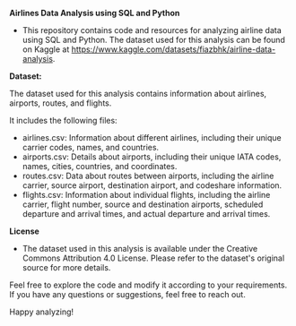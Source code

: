 **Airlines Data Analysis using SQL and Python**
- This repository contains code and resources for analyzing airline data using SQL and Python. The dataset used for this analysis can be found on Kaggle at https://www.kaggle.com/datasets/fiazbhk/airline-data-analysis.

**Dataset:**

The dataset used for this analysis contains information about airlines, airports, routes, and flights.

It includes the following files:
- airlines.csv: Information about different airlines, including their unique carrier codes, names, and countries.
- airports.csv: Details about airports, including their unique IATA codes, names, cities, countries, and coordinates.
- routes.csv: Data about routes between airports, including the airline carrier, source airport, destination airport, and codeshare information.
- flights.csv: Information about individual flights, including the airline carrier, flight number, source and destination airports, scheduled departure and arrival times, and actual departure and arrival times.


**License**
- The dataset used in this analysis is available under the Creative Commons Attribution 4.0 License. Please refer to the dataset's original source for more details.
 
 Feel free to explore the code and modify it according to your requirements. If you have any questions or suggestions, feel free to reach out.

 Happy analyzing!
